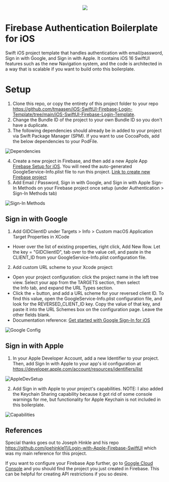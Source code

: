 <p align="center">
  <img src="https://github.com/tmaasen/iOS-SwiftUI-Firebase-Login-Template/blob/main/firebase.png"/>
</p>

# Firebase Authentication Boilerplate for iOS

Swift iOS project template that handles authentication with email/password, Sign in with Google, and Sign in with Apple. It contains iOS 16 SwiftUI features such as the new Navigation system, and the code is architected in a way that is scalable if you want to build onto this boilerplate.

# Setup
1. Clone this repo, or copy the entirety of this project folder to your repo https://github.com/tmaasen/iOS-SwiftUI-Firebase-Login-Template/tree/main/iOS-SwiftUI-Firebase-Login-Template.
2. Change the Bundle ID of the project to your own Bundle ID so you don't have a duplicate.
3. The following dependencies should already be in added to your project via Swift Package Manager (SPM). If you want to use CocoaPods, add the below dependencies to your PodFile.

![Dependencies](https://github.com/tmaasen/iOS-SwiftUI-Firebase-Login-Template/blob/main/Setup_Dependencies.png)

4. Create a new project in Firebase, and then add a new Apple App [Firebase Setup for iOS](https://firebase.google.com/docs/ios/setup?authuser=0). You will need the auto-generated GoogleService-Info.plist file to run this project. [Link to create new Firebase project](https://console.firebase.google.com/)
5. Add Email / Password, Sign in with Google, and Sign in with Apple Sign-In Methods on your Firebase project once setup (under Authentication > Sign-In Methods tab)

![Sign-In Methods](https://github.com/tmaasen/iOS-SwiftUI-Firebase-Login-Template/blob/main/Setup_SignInMethods.png)

## Sign in with Google
1. Add GIDClientID under Targets > Info > Custom macOS Application Target Properties in XCode
- Hover over the list of existing properties, right click, Add New Row. Let the key = "GIDClientID", tab over to the value cell, and paste in the CLIENT_ID from your GoogleService-Info.plist configuration file.
2. Add custom URL scheme to your Xcode project:
- Open your project configuration: click the project name in the left tree view. Select your app from the TARGETS section, then select the Info tab, and expand the URL Types section.
- Click the + button, and add a URL scheme for your reversed client ID. To find this value, open the GoogleService-Info.plist configuration file, and look for the REVERSED_CLIENT_ID key. Copy the value of that key, and paste it into the URL Schemes box on the configuration page. Leave the other fields blank.
- Documentation reference: [Get started with Google Sign-In for iOS](https://developers.google.com/identity/sign-in/ios/start-integrating#configure_app_project)

![Google Config](https://github.com/tmaasen/iOS-SwiftUI-Firebase-Login-Template/blob/main/GoogleConfig.png)

## Sign in with Apple
1. In your Apple Developer Account, add a new Identifier to your project. Then, add Sign In with Apple to your app's id configuration at https://developer.apple.com/account/resources/identifiers/list

![AppleDevSetup](https://github.com/tmaasen/iOS-SwiftUI-Firebase-Login-Template/blob/main/AppleDeveloperSetup.png)

2. Add Sign in with Apple to your project's capabilities. NOTE: I also added the Keychain Sharing capability because it got rid of some console warnings for me, but functionality for Apple Keychain is not included in this boilerplate.

![Capabilities](https://github.com/tmaasen/iOS-SwiftUI-Firebase-Login-Template/blob/main/Setup_Capabilities.png)

## References
Special thanks goes out to Joseph Hinkle and his repo https://github.com/joehinkle11/Login-with-Apple-Firebase-SwiftUI which was my main reference for this project.

If you want to configure your Firebase App further, go to [Google Cloud Console](https://console.cloud.google.com/) and you should find the project you just created in Firebase. This can be helpful for creating API restrictions if you so desire.
